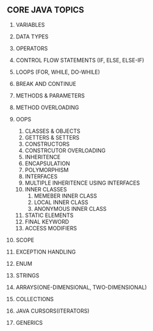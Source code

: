  ## CORE JAVA TOPICS

  1. VARIABLES
  2. DATA TYPES
  3. OPERATORS
  4. CONTROL FLOW STATEMENTS (IF, ELSE, ELSE-IF)
  5. LOOPS (FOR, WHILE, DO-WHILE)
  6. BREAK AND CONTINUE
  7. METHODS & PARAMETERS
  8. METHOD OVERLOADING
  9. OOPS
      1. CLASSES & OBJECTS
      2. GETTERS & SETTERS
      3. CONSTRUCTORS
      4. CONSTRCUTOR OVERLOADING
      5. INHERITENCE
      6. ENCAPSULATION
      7. POLYMORPHISM
      8. INTERFACES
      9. MULTIPLE INHERITENCE USING INTERFACES
      10. INNER CLASSES
          1. MEMEBER INNER CLASS
          2. LOCAL INNER CLASS
          3. ANONYMOUS INNER CLASS
      11. STATIC ELEMENTS
      12. FINAL KEYWORD
      13. ACCESS MODIFIERS
       
  10. SCOPE
  11. EXCEPTION HANDLING
  12. ENUM
  13. STRINGS
  14. ARRAYS(ONE-DIMENSIONAL, TWO-DIMENSIONAL)
  15. COLLECTIONS
  16. JAVA CURSORS(ITERATORS)
  17. GENERICS
  
